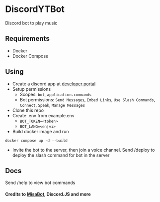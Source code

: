 # DiscordYTBot
Discord bot to play music

## Requirements
- Docker
- Docker Compose

## Using
- Create a discord app at [developer portal](https://discord.com/developers/applications?new_application=true)
- Setup permissions
  - Scopes: `bot`, `application.commands`
  - Bot permissions: `Send Messages`, `Embed Links`, `Use Slash Commands`, `Connect`, `Speak`, `Manage Messages`
- Clone this repo  
- Create .env from example.env
  - `BOT_TOKEN=<token>`
  - `BOT_LANG=<en|vi>`
- Build docker image and run
```
docker compose up -d --build
```
- Invite the bot to the server, then join a voice channel. Send /deploy to deploy the slash command for bot in the server

## Docs
Send /help to view bot commands

#### Credits to [MisaBot](https://github.com/misa198/misa-bot-discord), Discord.JS and more
